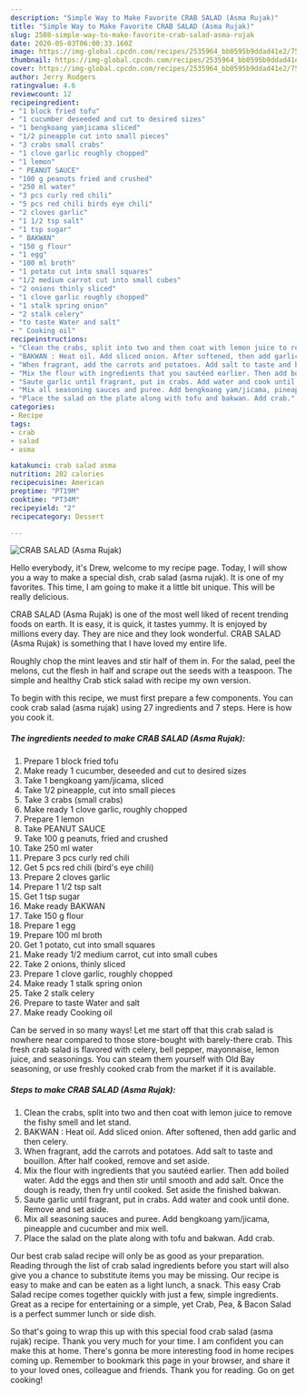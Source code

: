 ```yaml
---
description: "Simple Way to Make Favorite CRAB SALAD (Asma Rujak)"
title: "Simple Way to Make Favorite CRAB SALAD (Asma Rujak)"
slug: 2508-simple-way-to-make-favorite-crab-salad-asma-rujak
date: 2020-05-03T06:00:33.160Z
image: https://img-global.cpcdn.com/recipes/2535964_bb0595b9ddad41e2/751x532cq70/crab-salad-asma-rujak-recipe-main-photo.jpg
thumbnail: https://img-global.cpcdn.com/recipes/2535964_bb0595b9ddad41e2/751x532cq70/crab-salad-asma-rujak-recipe-main-photo.jpg
cover: https://img-global.cpcdn.com/recipes/2535964_bb0595b9ddad41e2/751x532cq70/crab-salad-asma-rujak-recipe-main-photo.jpg
author: Jerry Rodgers
ratingvalue: 4.6
reviewcount: 12
recipeingredient:
- "1 block fried tofu"
- "1 cucumber deseeded and cut to desired sizes"
- "1 bengkoang yamjicama sliced"
- "1/2 pineapple cut into small pieces"
- "3 crabs small crabs"
- "1 clove garlic roughly chopped"
- "1 lemon"
- " PEANUT SAUCE"
- "100 g peanuts fried and crushed"
- "250 ml water"
- "3 pcs curly red chili"
- "5 pcs red chili birds eye chili"
- "2 cloves garlic"
- "1 1/2 tsp salt"
- "1 tsp sugar"
- " BAKWAN"
- "150 g flour"
- "1 egg"
- "100 ml broth"
- "1 potato cut into small squares"
- "1/2 medium carrot cut into small cubes"
- "2 onions thinly sliced"
- "1 clove garlic roughly chopped"
- "1 stalk spring onion"
- "2 stalk celery"
- "to taste Water and salt"
- " Cooking oil"
recipeinstructions:
- "Clean the crabs, split into two and then coat with lemon juice to remove the fishy smell and let stand."
- "BAKWAN : Heat oil. Add sliced onion. After softened, then add garlic and then celery."
- "When fragrant, add the carrots and potatoes. Add salt to taste and bouillon. After half cooked, remove and set aside."
- "Mix the flour with ingredients that you sautéed earlier. Then add boiled water. Add the eggs and then stir until smooth and add salt. Once the dough is ready, then fry until cooked. Set aside the finished bakwan."
- "Saute garlic until fragrant, put in crabs. Add water and cook until done. Remove and set aside."
- "Mix all seasoning sauces and puree. Add bengkoang yam/jicama, pineapple and cucumber and mix well."
- "Place the salad on the plate along with tofu and bakwan. Add crab."
categories:
- Recipe
tags:
- crab
- salad
- asma

katakunci: crab salad asma 
nutrition: 202 calories
recipecuisine: American
preptime: "PT19M"
cooktime: "PT34M"
recipeyield: "2"
recipecategory: Dessert

---
```



![CRAB SALAD (Asma Rujak)](https://img-global.cpcdn.com/recipes/2535964_bb0595b9ddad41e2/751x532cq70/crab-salad-asma-rujak-recipe-main-photo.jpg)

Hello everybody, it's Drew, welcome to my recipe page. Today, I will show you a way to make a special dish, crab salad (asma rujak). It is one of my favorites. This time, I am going to make it a little bit unique. This will be really delicious.

CRAB SALAD (Asma Rujak) is one of the most well liked of recent trending foods on earth. It is easy, it is quick, it tastes yummy. It is enjoyed by millions every day. They are nice and they look wonderful. CRAB SALAD (Asma Rujak) is something that I have loved my entire life.

Roughly chop the mint leaves and stir half of them in. For the salad, peel the melons, cut the flesh in half and scrape out the seeds with a teaspoon. The simple and healthy Crab stick salad with recipe my own version.


To begin with this recipe, we must first prepare a few components. You can cook crab salad (asma rujak) using 27 ingredients and 7 steps. Here is how you cook it.

<!--inarticleads1-->

##### The ingredients needed to make CRAB SALAD (Asma Rujak):

1. Prepare 1 block fried tofu
1. Make ready 1 cucumber, deseeded and cut to desired sizes
1. Take 1 bengkoang yam/jicama, sliced
1. Take 1/2 pineapple, cut into small pieces
1. Take 3 crabs (small crabs)
1. Make ready 1 clove garlic, roughly chopped
1. Prepare 1 lemon
1. Take  PEANUT SAUCE
1. Take 100 g peanuts, fried and crushed
1. Take 250 ml water
1. Prepare 3 pcs curly red chili
1. Get 5 pcs red chili (bird&#39;s eye chili)
1. Prepare 2 cloves garlic
1. Prepare 1 1/2 tsp salt
1. Get 1 tsp sugar
1. Make ready  BAKWAN
1. Take 150 g flour
1. Prepare 1 egg
1. Prepare 100 ml broth
1. Get 1 potato, cut into small squares
1. Make ready 1/2 medium carrot, cut into small cubes
1. Take 2 onions, thinly sliced
1. Prepare 1 clove garlic, roughly chopped
1. Make ready 1 stalk spring onion
1. Take 2 stalk celery
1. Prepare to taste Water and salt
1. Make ready  Cooking oil


Can be served in so many ways! Let me start off that this crab salad is nowhere near compared to those store-bought with barely-there crab. This fresh crab salad is flavored with celery, bell pepper, mayonnaise, lemon juice, and seasonings. You can steam them yourself with Old Bay seasoning, or use freshly cooked crab from the market if it is available. 

<!--inarticleads2-->

##### Steps to make CRAB SALAD (Asma Rujak):

1. Clean the crabs, split into two and then coat with lemon juice to remove the fishy smell and let stand.
1. BAKWAN : Heat oil. Add sliced onion. After softened, then add garlic and then celery.
1. When fragrant, add the carrots and potatoes. Add salt to taste and bouillon. After half cooked, remove and set aside.
1. Mix the flour with ingredients that you sautéed earlier. Then add boiled water. Add the eggs and then stir until smooth and add salt. Once the dough is ready, then fry until cooked. Set aside the finished bakwan.
1. Saute garlic until fragrant, put in crabs. Add water and cook until done. Remove and set aside.
1. Mix all seasoning sauces and puree. Add bengkoang yam/jicama, pineapple and cucumber and mix well.
1. Place the salad on the plate along with tofu and bakwan. Add crab.


Our best crab salad recipe will only be as good as your preparation. Reading through the list of crab salad ingredients before you start will also give you a chance to substitute items you may be missing. Our recipe is easy to make and can be eaten as a light lunch, a snack. This easy Crab Salad recipe comes together quickly with just a few, simple ingredients. Great as a recipe for entertaining or a simple, yet Crab, Pea, &amp; Bacon Salad is a perfect summer lunch or side dish. 

So that's going to wrap this up with this special food crab salad (asma rujak) recipe. Thank you very much for your time. I am confident you can make this at home. There's gonna be more interesting food in home recipes coming up. Remember to bookmark this page in your browser, and share it to your loved ones, colleague and friends. Thank you for reading. Go on get cooking!
